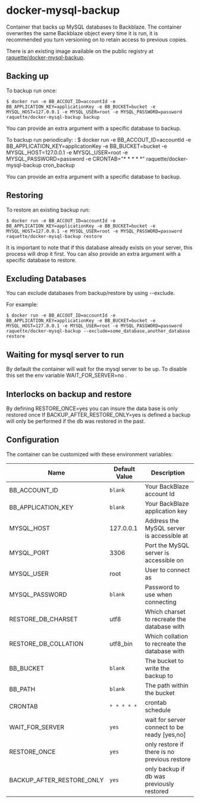# docker-mysql-backup

Container that backs up MySQL databases to Backblaze. The container overwrites the same Backblaze object every time it is run, it is recommended you turn
versioning on to retain access to previous copies.

There is an existing image available on the public registry at [raquette/docker-mysql-backup](https://registry.hub.docker.com/u/raquette/docker-mysql-backup/).

## Backing up

To backup run once:

    $ docker run -e BB_ACCOUT_ID=accountId -e BB_APPLICATION_KEY=applicationKey -e BB_BUCKET=bucket -e MYSQL_HOST=127.0.0.1 -e MYSQL_USER=root -e MYSQL_PASSWORD=password raquette/docker-mysql-backup backup

You can provide an extra argument with a specific database to backup.

To backup run periodically:
:
    $ docker run -e BB_ACCOUT_ID=accountId -e BB_APPLICATION_KEY=applicationKey -e BB_BUCKET=bucket -e MYSQL_HOST=127.0.0.1 -e MYSQL_USER=root -e MYSQL_PASSWORD=password -e CRONTAB="* * * * *" raquette/docker-mysql-backup cron_backup

You can provide an extra argument with a specific database to backup.

## Restoring

To restore an existing backup run:

    $ docker run -e BB_ACCOUT_ID=accountId -e BB_APPLICATION_KEY=applicationKey -e BB_BUCKET=bucket -e MYSQL_HOST=127.0.0.1 -e MYSQL_USER=root -e MYSQL_PASSWORD=password raquette/docker-mysql-backup restore

It is important to note that if this database already exists on your server, this process will drop it first. You can also provide an extra argument with a specific database to restore.

## Excluding Databases

You can exclude databases from backup/restore by using --exclude.

For example:

	$ docker run -e BB_ACCOUT_ID=accountId -e BB_APPLICATION_KEY=applicationKey -e BB_BUCKET=bucket -e MYSQL_HOST=127.0.0.1 -e MYSQL_USER=root -e MYSQL_PASSWORD=password raquette/docker-mysql-backup --exclude=some_database,another_database restore

## Waiting for mysql server to run

By default the container will wait for the mysql server to be up. To disable this set the env variable WAIT_FOR_SERVER=no .

## Interlocks on backup and restore

By defining RESTORE_ONCE=yes you can insure the data base is only restored once
If BACKUP_AFTER_RESTORE_ONLY=yes is defined a backup will only be performed if the db was restored in the past.

## Configuration 

The container can be customized with these environment variables:

Name | Default Value | Description
--- | --- | ---
BB_ACCOUNT_ID | `blank` | Your BackBlaze account Id
BB_APPLICATION_KEY | `blank` | Your BackBlaze application key
MYSQL_HOST | 127.0.0.1 | Address the MySQL server is accessible at
MYSQL_PORT | 3306 | Port the MySQL server is accessible on
MYSQL_USER | root | User to connect as
MYSQL_PASSWORD | `blank` | Password to use when connecting
RESTORE_DB_CHARSET | utf8 | Which charset to recreate the database with
RESTORE_DB_COLLATION | utf8_bin | Which collation to recreate the database with
BB_BUCKET | `blank` | The bucket to write the backup to
BB_PATH | `blank` | The path within the bucket
CRONTAB | `* * * * *` | crontab schedule 
WAIT_FOR_SERVER | `yes` | wait for server connect to be ready [yes,no]
RESTORE_ONCE | `yes` | only restore if there is no previous restore
BACKUP_AFTER_RESTORE_ONLY | `yes` | only backup if db was previously restored
